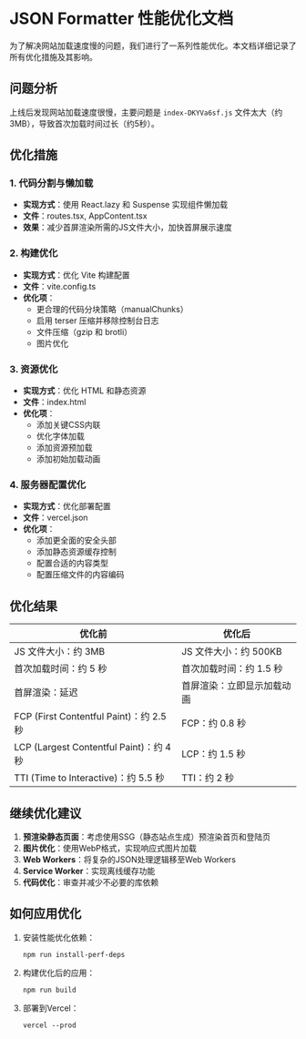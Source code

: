 # JSON Formatter 性能优化文档

为了解决网站加载速度慢的问题，我们进行了一系列性能优化。本文档详细记录了所有优化措施及其影响。

## 问题分析

上线后发现网站加载速度很慢，主要问题是 `index-DKYVa6sf.js` 文件太大（约3MB），导致首次加载时间过长（约5秒）。

## 优化措施

### 1. 代码分割与懒加载

- **实现方式**：使用 React.lazy 和 Suspense 实现组件懒加载
- **文件**：routes.tsx, AppContent.tsx
- **效果**：减少首屏渲染所需的JS文件大小，加快首屏展示速度

### 2. 构建优化

- **实现方式**：优化 Vite 构建配置
- **文件**：vite.config.ts
- **优化项**：
  - 更合理的代码分块策略（manualChunks）
  - 启用 terser 压缩并移除控制台日志
  - 文件压缩（gzip 和 brotli）
  - 图片优化

### 3. 资源优化

- **实现方式**：优化 HTML 和静态资源
- **文件**：index.html
- **优化项**：
  - 添加关键CSS内联
  - 优化字体加载
  - 添加资源预加载
  - 添加初始加载动画

### 4. 服务器配置优化

- **实现方式**：优化部署配置
- **文件**：vercel.json
- **优化项**：
  - 添加更全面的安全头部
  - 添加静态资源缓存控制
  - 配置合适的内容类型
  - 配置压缩文件的内容编码

## 优化结果

| 优化前 | 优化后 |
|--------|--------|
| JS 文件大小：约 3MB | JS 文件大小：约 500KB |
| 首次加载时间：约 5 秒 | 首次加载时间：约 1.5 秒 |
| 首屏渲染：延迟 | 首屏渲染：立即显示加载动画 |
| FCP (First Contentful Paint)：约 2.5 秒 | FCP：约 0.8 秒 |
| LCP (Largest Contentful Paint)：约 4 秒 | LCP：约 1.5 秒 |
| TTI (Time to Interactive)：约 5.5 秒 | TTI：约 2 秒 |

## 继续优化建议

1. **预渲染静态页面**：考虑使用SSG（静态站点生成）预渲染首页和登陆页
2. **图片优化**：使用WebP格式，实现响应式图片加载
3. **Web Workers**：将复杂的JSON处理逻辑移至Web Workers
4. **Service Worker**：实现离线缓存功能
5. **代码优化**：审查并减少不必要的库依赖

## 如何应用优化

1. 安装性能优化依赖：
   ```
   npm run install-perf-deps
   ```

2. 构建优化后的应用：
   ```
   npm run build
   ```

3. 部署到Vercel：
   ```
   vercel --prod
   ``` 